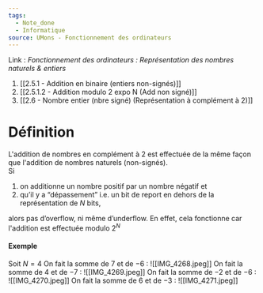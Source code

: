 ```yaml
---
tags:
  - Note_done
  - Informatique
source: UMons - Fonctionnement des ordinateurs
---
```


Link :
_Fonctionnement des ordinateurs : Représentation des nombres naturels & entiers_
1. [[2.5.1 - Addition en binaire (entiers non-signés)]]
2. [[2.5.1.2 - Addition modulo 2 expo N (Add non signé)]]
3. [[2.6 - Nombre entier (nbre signé) (Représentation à complément à 2)]]

# Définition
L'addition de nombres en complément à 2 est effectuée de la même façon que l'addition de nombres naturels (non-signés). 
\
Si 
1. on additionne un nombre positif par un nombre négatif et 
2. qu’il y a “dépassement” i.e. un bit de report en dehors de la représentation de $N$ bits, 

alors pas d’overflow, ni même d’underflow. En effet, cela fonctionne car l'addition est effectuée modulo $2^N$


#### Exemple
Soit $N=4$ 
On fait la somme de $7$ et de $-6$ : ![[IMG_4268.jpeg]]
On fait la somme de $4$ et de $-7$ : ![[IMG_4269.jpeg]]
On fait la somme de $-2$ et de $-6$ : ![[IMG_4270.jpeg]]
On fait la somme de $6$ et de $-3$ : ![[IMG_4271.jpeg]]